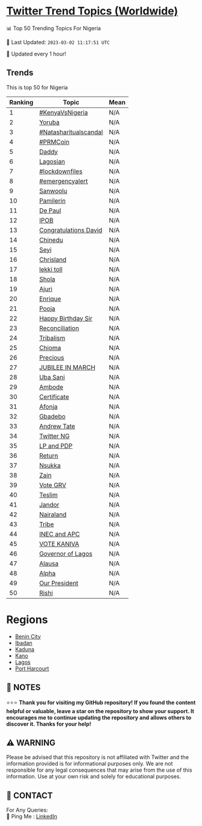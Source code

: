 [Twitter Trend Topics (Worldwide)](https://github.com/ErcinDedeoglu/Twitter-Trend-Topics)
==========


📊 Top 50 Trending Topics For Nigeria

📆 Last Updated: `2023-03-02 11:17:51 UTC`

🔧 Updated every 1 hour!


## Trends

This is top 50 for Nigeria

| Ranking | Topic | Mean |
| ------- | ------------ | ------------ |
| 1 | [#KenyaVsNigeria](http://twitter.com/search?q=%23KenyaVsNigeria) | N/A |
| 2 | [Yoruba](http://twitter.com/search?q=Yoruba) | N/A |
| 3 | [#Natasharitualscandal](http://twitter.com/search?q=%23Natasharitualscandal) | N/A |
| 4 | [#PRMCoin](http://twitter.com/search?q=%23PRMCoin) | N/A |
| 5 | [Daddy](http://twitter.com/search?q=Daddy) | N/A |
| 6 | [Lagosian](http://twitter.com/search?q=Lagosian) | N/A |
| 7 | [#lockdownfiles](http://twitter.com/search?q=%23lockdownfiles) | N/A |
| 8 | [#emergencyalert](http://twitter.com/search?q=%23emergencyalert) | N/A |
| 9 | [Sanwoolu](http://twitter.com/search?q=Sanwoolu) | N/A |
| 10 | [Pamilerin](http://twitter.com/search?q=Pamilerin) | N/A |
| 11 | [De Paul](http://twitter.com/search?q=De+Paul) | N/A |
| 12 | [IPOB](http://twitter.com/search?q=IPOB) | N/A |
| 13 | [Congratulations David](http://twitter.com/search?q=Congratulations+David) | N/A |
| 14 | [Chinedu](http://twitter.com/search?q=Chinedu) | N/A |
| 15 | [Seyi](http://twitter.com/search?q=Seyi) | N/A |
| 16 | [Chrisland](http://twitter.com/search?q=Chrisland) | N/A |
| 17 | [lekki toll](http://twitter.com/search?q=lekki+toll) | N/A |
| 18 | [Shola](http://twitter.com/search?q=Shola) | N/A |
| 19 | [Ajuri](http://twitter.com/search?q=Ajuri) | N/A |
| 20 | [Enrique](http://twitter.com/search?q=Enrique) | N/A |
| 21 | [Pooja](http://twitter.com/search?q=Pooja) | N/A |
| 22 | [Happy Birthday Sir](http://twitter.com/search?q=Happy+Birthday+Sir) | N/A |
| 23 | [Reconciliation](http://twitter.com/search?q=Reconciliation) | N/A |
| 24 | [Tribalism](http://twitter.com/search?q=Tribalism) | N/A |
| 25 | [Chioma](http://twitter.com/search?q=Chioma) | N/A |
| 26 | [Precious](http://twitter.com/search?q=Precious) | N/A |
| 27 | [JUBILEE IN MARCH](http://twitter.com/search?q=JUBILEE+IN+MARCH) | N/A |
| 28 | [Uba Sani](http://twitter.com/search?q=Uba+Sani) | N/A |
| 29 | [Ambode](http://twitter.com/search?q=Ambode) | N/A |
| 30 | [Certificate](http://twitter.com/search?q=Certificate) | N/A |
| 31 | [Afonja](http://twitter.com/search?q=Afonja) | N/A |
| 32 | [Gbadebo](http://twitter.com/search?q=Gbadebo) | N/A |
| 33 | [Andrew Tate](http://twitter.com/search?q=Andrew+Tate) | N/A |
| 34 | [Twitter NG](http://twitter.com/search?q=Twitter+NG) | N/A |
| 35 | [LP and PDP](http://twitter.com/search?q=LP+and+PDP) | N/A |
| 36 | [Return](http://twitter.com/search?q=Return) | N/A |
| 37 | [Nsukka](http://twitter.com/search?q=Nsukka) | N/A |
| 38 | [Zain](http://twitter.com/search?q=Zain) | N/A |
| 39 | [Vote GRV](http://twitter.com/search?q=Vote+GRV) | N/A |
| 40 | [Teslim](http://twitter.com/search?q=Teslim) | N/A |
| 41 | [Jandor](http://twitter.com/search?q=Jandor) | N/A |
| 42 | [Nairaland](http://twitter.com/search?q=Nairaland) | N/A |
| 43 | [Tribe](http://twitter.com/search?q=Tribe) | N/A |
| 44 | [INEC and APC](http://twitter.com/search?q=INEC+and+APC) | N/A |
| 45 | [VOTE KANIVA](http://twitter.com/search?q=VOTE+KANIVA) | N/A |
| 46 | [Governor of Lagos](http://twitter.com/search?q=Governor+of+Lagos) | N/A |
| 47 | [Alausa](http://twitter.com/search?q=Alausa) | N/A |
| 48 | [Alpha](http://twitter.com/search?q=Alpha) | N/A |
| 49 | [Our President](http://twitter.com/search?q=Our+President) | N/A |
| 50 | [Rishi](http://twitter.com/search?q=Rishi) | N/A |



# Regions

* [Benin City](</Nigeria/Benin City.md>)
* [Ibadan](</Nigeria/Ibadan.md>)
* [Kaduna](</Nigeria/Kaduna.md>)
* [Kano](</Nigeria/Kano.md>)
* [Lagos](</Nigeria/Lagos.md>)
* [Port Harcourt](</Nigeria/Port Harcourt.md>)



## 📝 NOTES

⭐⭐⭐ **Thank you for visiting my GitHub repository! If you found the content helpful or valuable, leave a star on the repository to show your support. It encourages me to continue updating the repository and allows others to discover it. Thanks for your help!**


## ⚠️ WARNING

Please be advised that this repository is not affiliated with Twitter and the information provided is for informational purposes only. We are not responsible for any legal consequences that may arise from the use of this information. Use at your own risk and solely for educational purposes.


## 📨 CONTACT

 For Any Queries:  
            🏓 Ping Me : [LinkedIn](https://www.linkedin.com/in/ercindedeoglu/)
